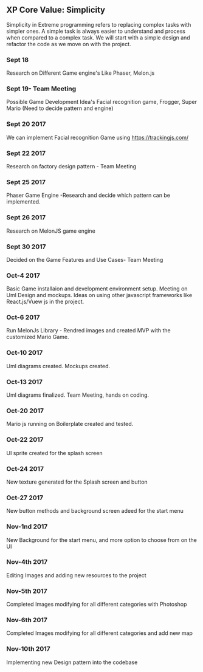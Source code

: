 ## XP Core Value: Simplicity

Simplicity in Extreme programming refers to replacing complex tasks with simpler ones. A simple task is always easier to understand and process when compared to a complex task. We will start with a simple design and refactor the code as we move on with the project.


### Sept 18
Research on Different Game engine's Like Phaser, Melon.js


### Sept 19- Team Meeting
Possible Game Development Idea's
Facial recognition game, Frogger, Super Mario (Need to decide pattern and engine)

### Sept 20 2017

We can implement Facial recognition Game using https://trackingjs.com/

### Sept 22  2017
Research on factory design pattern - Team Meeting

### Sept 25  2017
Phaser Game Engine -Research and decide which pattern can be implemented.

### Sept 26  2017
Research on MelonJS game engine 

### Sept 30  2017 
Decided on the Game Features and Use Cases- Team Meeting

### Oct-4  2017 
Basic Game installaion and development environment setup. Meeting on Uml Design and mockups. Ideas on using other javascript frameworks like React.js/Vuew js in the project.

### Oct-6 2017
Run MelonJs Library - Rendred images and created MVP with the customized Mario Game.

### Oct-10 2017
Uml diagrams created. Mockups created.

### Oct-13 2017
Uml diagrams finalized. Team Meeting, hands on coding.

### Oct-20 2017
Mario js running on Boilerplate created and tested.

### Oct-22 2017
UI sprite created for the splash screen

### Oct-24 2017
New texture generated for the Splash screen and button

### Oct-27 2017
New button methods and background screen adeed for the start menu

### Nov-1nd 2017
New Background for the start menu, and more option to choose from on the UI

### Nov-4th 2017
Editing Images and adding new resources to the project

### Nov-5th 2017
Completed Images modifying for all different categories with Photoshop

### Nov-6th 2017
Completed Images modifying for all different categories and add new map

### Nov-10th 2017
Implementing new Design pattern into the codebase
